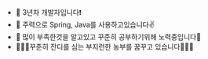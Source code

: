 - 👋 3년차 개발자입니다❗
- 👀 주력으로 Spring, Java를 사용하고있습니다✌
- 🌱 많이 부족한것을 알고있고 꾸준히 공부하기위해 노력중입니다🙌
- 🌱🌱🌱꾸준히 잔디를 심는 부지런한 농부를 꿈꾸고 있습니다🌱🌱🌱
